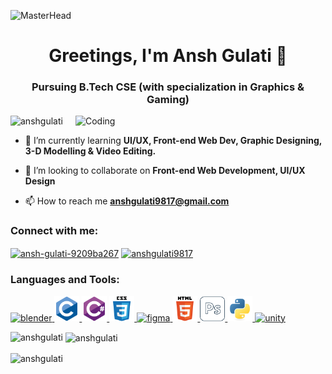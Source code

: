 ![MasterHead](https://media.licdn.com/dms/image/D4E16AQE8PXH3D6NKQQ/profile-displaybackgroundimage-shrink_350_1400/0/1690297255935?e=1712188800&v=beta&t=MWvsWj4RqZUfyJWQvCr088XsvIqj-u3l2tcVRHLT1HM)
<h1 align="center">Greetings, I'm Ansh Gulati 👋</h1>
<h3 align="center">Pursuing B.Tech CSE (with specialization in Graphics & Gaming)</h3>
<img align="right" alt="Coding" width="400" src="https://cdn.dribbble.com/users/1162077/screenshots/3848914/programmer.gif">

<p align="left"> <img src="https://komarev.com/ghpvc/?username=anshgulati&label=Profile%20views&color=0e75b6&style=flat" alt="anshgulati" /> </p>

- 🌱 I’m currently learning **UI/UX, Front-end Web Dev, Graphic Designing, 3-D Modelling & Video Editing.**

- 👯 I’m looking to collaborate on **Front-end Web Development, UI/UX Design**

- 📫 How to reach me **anshgulati9817@gmail.com**

<h3 align="left">Connect with me:</h3>
<p align="left">
<a href="https://linkedin.com/in/ansh-gulati-9209ba267" target="blank"><img align="center" src="https://raw.githubusercontent.com/rahuldkjain/github-profile-readme-generator/master/src/images/icons/Social/linked-in-alt.svg" alt="ansh-gulati-9209ba267" height="30" width="40" /></a>
<a href="https://www.behance.net/anshgulati9817" target="blank"><img align="center" src="https://raw.githubusercontent.com/rahuldkjain/github-profile-readme-generator/master/src/images/icons/Social/behance.svg" alt="anshgulati9817" height="30" width="40" /></a>
</p>

<h3 align="left">Languages and Tools:</h3>
<p align="left"> <a href="https://www.blender.org/" target="_blank" rel="noreferrer"> <img src="https://download.blender.org/branding/community/blender_community_badge_white.svg" alt="blender" width="40" height="40"/> </a> <a href="https://www.cprogramming.com/" target="_blank" rel="noreferrer"> <img src="https://raw.githubusercontent.com/devicons/devicon/master/icons/c/c-original.svg" alt="c" width="40" height="40"/> </a> <a href="https://www.w3schools.com/cs/" target="_blank" rel="noreferrer"> <img src="https://raw.githubusercontent.com/devicons/devicon/master/icons/csharp/csharp-original.svg" alt="csharp" width="40" height="40"/> </a> <a href="https://www.w3schools.com/css/" target="_blank" rel="noreferrer"> <img src="https://raw.githubusercontent.com/devicons/devicon/master/icons/css3/css3-original-wordmark.svg" alt="css3" width="40" height="40"/> </a> <a href="https://www.figma.com/" target="_blank" rel="noreferrer"> <img src="https://www.vectorlogo.zone/logos/figma/figma-icon.svg" alt="figma" width="40" height="40"/> </a> <a href="https://www.w3.org/html/" target="_blank" rel="noreferrer"> <img src="https://raw.githubusercontent.com/devicons/devicon/master/icons/html5/html5-original-wordmark.svg" alt="html5" width="40" height="40"/> </a> <a href="https://www.photoshop.com/en" target="_blank" rel="noreferrer"> <img src="https://raw.githubusercontent.com/devicons/devicon/master/icons/photoshop/photoshop-line.svg" alt="photoshop" width="40" height="40"/> </a> <a href="https://www.python.org" target="_blank" rel="noreferrer"> <img src="https://raw.githubusercontent.com/devicons/devicon/master/icons/python/python-original.svg" alt="python" width="40" height="40"/> </a> <a href="https://unity.com/" target="_blank" rel="noreferrer"> <img src="https://www.vectorlogo.zone/logos/unity3d/unity3d-icon.svg" alt="unity" width="40" height="40"/> </a> </p>

<p><img align="left" src="https://github-readme-stats.vercel.app/api/top-langs?username=anshgulati&show_icons=true&locale=en&layout=compact" alt="anshgulati" /></p>

<p>&nbsp;<img align="center" src="https://github-readme-stats.vercel.app/api?username=anshgulati&show_icons=true&locale=en" alt="anshgulati" /></p>

<p><img align="center" src="https://github-readme-streak-stats.herokuapp.com/?user=anshgulati&" alt="anshgulati" /></p>
